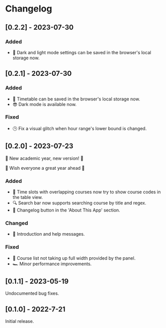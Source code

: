 # Changelog

## [0.2.2] - 2023-07-30

### Added

- 💾 Dark and light mode settings can be saved in the browser's local storage now.

## [0.2.1] - 2023-07-30

### Added

- 💾 Timetable can be saved in the browser's local storage now.
- 😎 Dark mode is available now.

### Fixed

- 🕒 Fix a visual glitch when hour range's lower bound is changed.

## [0.2.0] - 2023-07-23

🎉 New academic year, new version! 🎉

🌟 Wish everyone a great year ahead 🌟

### Added

- 📅 Time slots with overlapping courses now try to show course codes in the table view.
- 🔍 Search bar now supports searching course by title and regex.
- 📝 Changelog button in the 'About This App' section.

### Changed

- 💬 Introduction and help messages.

### Fixed

- 📜 Course list not taking up full width provided by the panel.
- 🏎️ Minor performance improvements.

## [0.1.1] - 2023-05-19

Undocumented bug fixes.

## [0.1.0] - 2022-7-21

Initial release.
